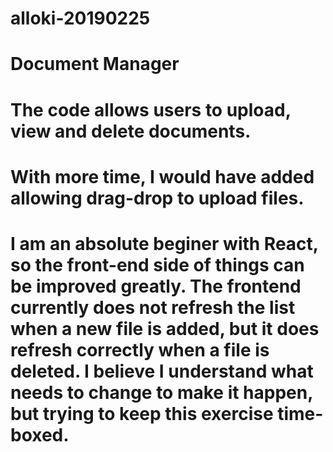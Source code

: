 # alloki-20190225
# Document Manager
# The code allows users to upload, view and delete documents. 
# With more time, I would have added allowing drag-drop to upload files. 
# I am an absolute beginer with React, so the front-end side of things can be improved greatly. The frontend currently does not refresh the list when a new file is added, but it does refresh correctly when a file is deleted. I believe I understand what needs to change to make it happen, but trying to keep this exercise time-boxed. 

